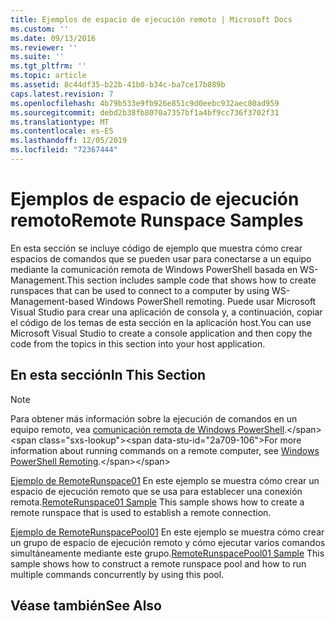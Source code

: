 ```yaml
---
title: Ejemplos de espacio de ejecución remoto | Microsoft Docs
ms.custom: ''
ms.date: 09/13/2016
ms.reviewer: ''
ms.suite: ''
ms.tgt_pltfrm: ''
ms.topic: article
ms.assetid: 8c44df35-b22b-41b0-b34c-ba7ce17b889b
caps.latest.revision: 7
ms.openlocfilehash: 4b79b533e9fb926e851c9d0eebc932aec80ad959
ms.sourcegitcommit: debd2b38fb8070a7357bf1a4bf9cc736f3702f31
ms.translationtype: MT
ms.contentlocale: es-ES
ms.lasthandoff: 12/05/2019
ms.locfileid: "72367444"
---
```

# <a name="remote-runspace-samples"></a><span data-ttu-id="2a709-102">Ejemplos de espacio de ejecución remoto</span><span class="sxs-lookup"><span data-stu-id="2a709-102">Remote Runspace Samples</span></span>

<span data-ttu-id="2a709-103">En esta sección se incluye código de ejemplo que muestra cómo crear espacios de comandos que se pueden usar para conectarse a un equipo mediante la comunicación remota de Windows PowerShell basada en WS-Management.</span><span class="sxs-lookup"><span data-stu-id="2a709-103">This section includes sample code that shows how to create runspaces that can be used to connect to a computer by using WS-Management-based Windows PowerShell remoting.</span></span> <span data-ttu-id="2a709-104">Puede usar Microsoft Visual Studio para crear una aplicación de consola y, a continuación, copiar el código de los temas de esta sección en la aplicación host.</span><span class="sxs-lookup"><span data-stu-id="2a709-104">You can use Microsoft Visual Studio to create a console application and then copy the code from the topics in this section into your host application.</span></span>

## <a name="in-this-section"></a><span data-ttu-id="2a709-105">En esta sección</span><span class="sxs-lookup"><span data-stu-id="2a709-105">In This Section</span></span>

> [!NOTE]
> <span data-ttu-id="2a709-106">Para obtener más información sobre la ejecución de comandos en un equipo remoto, vea [comunicación remota de Windows PowerShell](https://msdn.microsoft.com/en-us/library/ee706563(v=vs.85).aspx).</span><span class="sxs-lookup"><span data-stu-id="2a709-106">For more information about running commands on a remote computer, see [Windows PowerShell Remoting](https://msdn.microsoft.com/en-us/library/ee706563(v=vs.85).aspx).</span></span>

 <span data-ttu-id="2a709-107">[Ejemplo de RemoteRunspace01](./remoterunspace01-sample.md) En este ejemplo se muestra cómo crear un espacio de ejecución remoto que se usa para establecer una conexión remota.</span><span class="sxs-lookup"><span data-stu-id="2a709-107">[RemoteRunspace01 Sample](./remoterunspace01-sample.md) This sample shows how to create a remote runspace that is used to establish a remote connection.</span></span>

 <span data-ttu-id="2a709-108">[Ejemplo de RemoteRunspacePool01](./remoterunspacepool01-sample.md) En este ejemplo se muestra cómo crear un grupo de espacio de ejecución remoto y cómo ejecutar varios comandos simultáneamente mediante este grupo.</span><span class="sxs-lookup"><span data-stu-id="2a709-108">[RemoteRunspacePool01 Sample](./remoterunspacepool01-sample.md) This sample shows how to construct a remote runspace pool and how to run multiple commands concurrently by using this pool.</span></span>

## <a name="see-also"></a><span data-ttu-id="2a709-109">Véase también</span><span class="sxs-lookup"><span data-stu-id="2a709-109">See Also</span></span>
